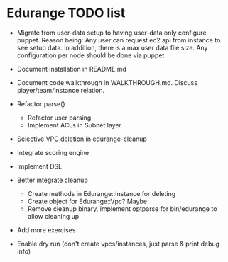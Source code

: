 # Edurange TODO list

- Migrate from user-data setup to having user-data only configure puppet.
  Reason being: Any user can request ec2 api from instance to see setup data. In addition, there is a max user data file size.
  Any configuration per node should be done via puppet.

- Document installation in README.md
- Document code walkthrough in WALKTHROUGH.md. Discuss player/team/instance relation.
- Refactor parse()
  - Refactor user parsing
  - Implement ACLs in Subnet layer
- Selective VPC deletion in edurange-cleanup
- Integrate scoring engine
- Implement DSL
- Better integrate cleanup 
  - Create methods in Edurange::Instance for deleting
  - Create object for Edurange::Vpc? Maybe
  - Remove cleanup binary, implement optparse for bin/edurange to allow cleaning up
- Add more exercises
- Enable dry run (don't create vpcs/instances, just parse & print debug info)
